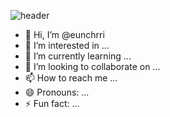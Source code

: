 ![header](https://capsule-render.vercel.app/api?type=waving&color=e6a9b2&height=300&section=header&text=Hi,%20I'm%20@eunchrri%20👋&fontSize=60&fontColor=333333&fontAlign=50&fontAlignY=45&desc=FullStack%20Developer%20%7C%20React%2C%20JavaScript%2C%20TypeScript%20%7C%20Spring%20Java&descSize=18&descAlign=70&descAlignY=58)




- 👋 Hi, I’m @eunchrri
- 👀 I’m interested in ...
- 🌱 I’m currently learning ...
- 💞️ I’m looking to collaborate on ...
- 📫 How to reach me ...
- 😄 Pronouns: ...
- ⚡ Fun fact: ...

<!---
eunchrri/eunchrri is a ✨ special ✨ repository because its `README.md` (this file) appears on your GitHub profile.
You can click the Preview link to take a look at your changes.
--->
